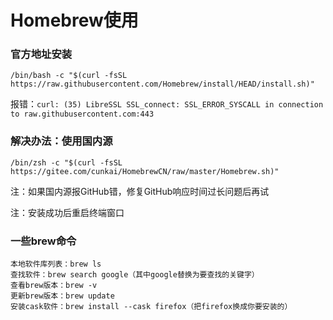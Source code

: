 # Homebrew使用

### 官方地址安装

```
/bin/bash -c "$(curl -fsSL https://raw.githubusercontent.com/Homebrew/install/HEAD/install.sh)"
```

报错：```curl: (35) LibreSSL SSL_connect: SSL_ERROR_SYSCALL in connection to raw.githubusercontent.com:443 ```

### 解决办法：使用国内源

```
/bin/zsh -c "$(curl -fsSL https://gitee.com/cunkai/HomebrewCN/raw/master/Homebrew.sh)"
```

注：如果国内源报GitHub错，修复GitHub响应时间过长问题后再试

注：安装成功后重启终端窗口

### 一些brew命令

```
本地软件库列表：brew ls
查找软件：brew search google（其中google替换为要查找的关键字）
查看brew版本：brew -v 
更新brew版本：brew update
安装cask软件：brew install --cask firefox（把firefox换成你要安装的）

```

